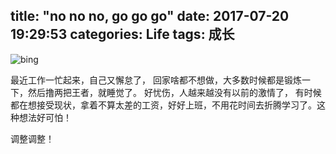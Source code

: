 title: "no no no, go go go"
date: 2017-07-20 19:29:53
categories: Life
tags: 成长
---
![bing](http://7xjdax.com1.z0.glb.clouddn.com//life/bing.jpg)

最近工作一忙起来，自己又懈怠了， 回家啥都不想做，大多数时候都是锻炼一下，然后撸两把王者，就睡觉了。 好忧伤，人越来越没有以前的激情了， 有时候都在想接受现状，拿着不算太差的工资，好好上班，不用花时间去折腾学习了。这种想法好可怕！

调整调整！